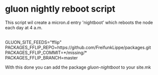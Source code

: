 gluon nightly reboot script
===========================

This script wil create a micron.d entry 'nightboot' which reboots the node each day at 4 a.m.

<br>
GLUON_SITE_FEEDS="fflip"<br>
PACKAGES_FFLIP_REPO=https://github.com/FreifunkLippe/packages.git<br>
PACKAGES_FFLIP_COMMIT=*/missing/*<br>
PACKAGES_FFLIP_BRANCH=master<br>

With this done you can add the package *gluon-nightboot* to your site.mk

